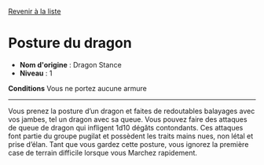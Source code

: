 [Revenir à la liste](..)

# Posture du dragon

 * **Nom d'origine** : Dragon Stance
 * **Niveau** : 1


<p><strong>Conditions</strong> Vous ne portez aucune armure</p>
<hr>
<p>Vous prenez la posture d’un dragon et faites de redoutables balayages avec vos jambes, tel un dragon avec sa queue. Vous pouvez faire des attaques de queue de dragon qui infligent 1d10 dégâts contondants. Ces attaques font partie du groupe pugilat et possèdent les traits mains nues, non létal et prise d’élan. Tant que vous gardez cette posture, vous ignorez la première case de terrain difficile lorsque vous Marchez rapidement.</p>